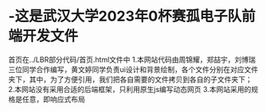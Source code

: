 # -这是武汉大学2023年0杯赛孤电子队前端开发文件
首页在../LBR部分代码/首页.html文件中
1.本网站代码由周锦耀，郑喆宇，刘博瑞三位同学合作编写，黄文婷同学负责ui设计和背景绘制，各个文件分别在对应文件夹下，其中，为了方便引用，我们把各自需要的文件拷贝到各自的子文件夹下；
2.本网站没有采用合适的后端框架，只利用原生js编写动态网页
3.本网站采用的规格是任意，即响应式布局
